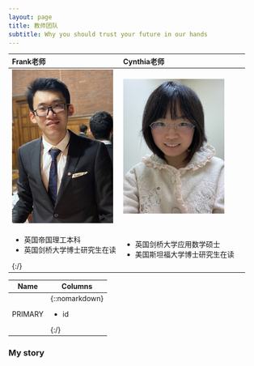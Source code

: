 ```yaml
---
layout: page
title: 教师团队
subtitle: Why you should trust your future in our hands
---
```

| Frank老师 | Cynthia老师 |  |
| :------ |:------ | :------ |
| <img src="/assets/img/frank.jpg" width="200"> | <img src="/assets/img/cynthia.JPG" width="200">  |  |
| <ul><li> 英国帝国理工本科 </li><li> 英国剑桥大学博士研究生在读 </li></ul>{:/}|<ul><li> 英国剑桥大学应用数学硕士 </li><li> 美国斯坦福大学博士研究生在读 </li></ul>| 

|Name   |Columns                               |
|-------|--------------------------------------|
|PRIMARY|{::nomarkdown}<ul><li>id</li></ul>{:/}|

### My story

